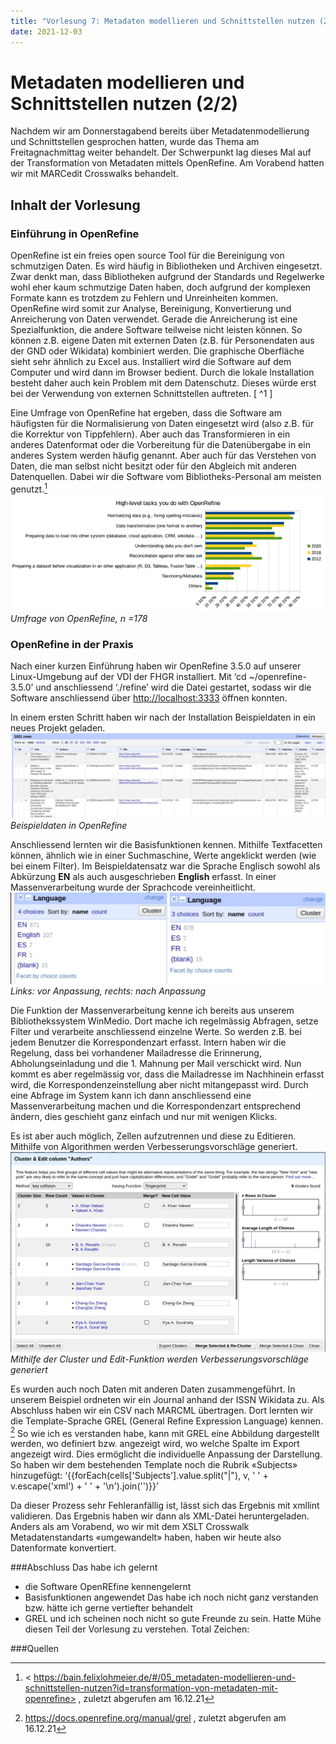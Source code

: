 ```yaml
---
title: "Vorlesung 7: Metadaten modellieren und Schnittstellen nutzen (2/2)"
date: 2021-12-03
---
```


# Metadaten modellieren und Schnittstellen nutzen (2/2)
Nachdem wir am Donnerstagabend bereits über Metadatenmodellierung und Schnittstellen gesprochen hatten, wurde das Thema am Freitagnachmittag weiter behandelt. Der Schwerpunkt lag dieses Mal auf der Transformation von Metadaten mittels OpenRefine. Am Vorabend hatten wir mit MARCedit Crosswalks behandelt.

## Inhalt der Vorlesung
### Einführung in OpenRefine
OpenRefine ist ein freies open source Tool für die Bereinigung von schmutzigen Daten. Es wird häufig in Bibliotheken und Archiven eingesetzt. Zwar denkt man, dass Bibliotheken aufgrund der Standards und Regelwerke wohl eher kaum schmutzige Daten haben, doch aufgrund der komplexen Formate kann es trotzdem zu Fehlern und Unreinheiten kommen. OpenRefine wird somit zur Analyse, Bereinigung, Konvertierung und Anreicherung von Daten verwendet. Gerade die Anreicherung ist eine Spezialfunktion, die andere Software teilweise nicht leisten können. So können z.B. eigene Daten mit externen Daten (z.B. für Personendaten aus der GND oder Wikidata) kombiniert werden. Die graphische Oberfläche sieht sehr ähnlich zu Excel aus. Installiert wird die Software auf dem Computer und wird dann im Browser bedient. Durch die lokale Installation besteht daher auch kein Problem mit dem Datenschutz. Dieses würde erst bei der Verwendung von externen Schnittstellen auftreten. [ ^1 ]

Eine Umfrage von OpenRefine hat ergeben, dass die Software am häufigsten für die Normalisierung von Daten eingesetzt wird (also z.B. für die Korrektur von Tippfehlern). Aber auch das Transformieren in ein anderes Datenformat oder die Vorbereitung für die Datenübergabe in ein anderes System werden häufig genannt. Aber auch für das Verstehen von Daten, die man selbst nicht besitzt oder für den Abgleich mit anderen Datenquellen. Dabei wir die Software vom Bibliotheks-Personal am meisten genutzt.[^2]
![Einsatzbereiche von OpenRefine](https://github.com/cynkoh/BAIN21_ck/blob/master/images/07_Einsatz%20OpenRefine.png?raw=true) <br>
<i>Umfrage von OpenRefine, n =178</i>

### OpenRefine in der Praxis
Nach einer kurzen Einführung haben wir OpenRefine 3.5.0 auf unserer Linux-Umgebung auf der VDI der FHGR installiert. Mit ‘cd ~/openrefine-3.5.0’ und anschliessend ‘./refine’ wird die Datei gestartet, sodass wir die Software anschliessend über <http://localhost:3333> öffnen konnten.

In einem ersten Schritt haben wir nach der Installation Beispieldaten in ein neues Projekt geladen.
![Beispieldaten in OpenRefine](https://github.com/cynkoh/BAIN21_ck/blob/master/images/07_OpenRefine01.PNG?raw=true) <br>
<i>Beispieldaten in OpenRefine</i>

Anschliessend lernten wir die Basisfunktionen kennen. Mithilfe Textfacetten können, ähnlich wie in einer Suchmaschine, Werte angeklickt werden (wie bei einem Filter). Im Beispieldatensatz war die Sprache Englisch sowohl als Abkürzung **EN** als auch ausgeschrieben **English** erfasst. In einer Massenverarbeitung wurde der Sprachcode vereinheitlicht.
![Language-Facette vor Anpassung](https://github.com/cynkoh/BAIN21_ck/blob/master/images/07_OpenRefine02.PNG?raw=true) <br>
<i>Links: vor Anpassung, rechts: nach Anpassung</i>

Die Funktion der Massenverarbeitung kenne ich bereits aus unserem Bibliothekssystem WinMedio. Dort mache ich regelmässig Abfragen, setze Filter und verarbeite anschliessend einzelne Werte. So werden z.B. bei jedem Benutzer die Korrespondenzart erfasst. Intern haben wir die Regelung, dass bei vorhandener Mailadresse die Erinnerung, Abholungseinladung und die 1. Mahnung per Mail verschickt wird. Nun kommt es aber regelmässig vor, dass die Mailadresse im Nachhinein erfasst wird, die Korrespondenzeinstellung aber nicht mitangepasst wird. Durch eine Abfrage im System kann ich dann anschliessend eine Massenverarbeitung machen und die Korrespondenzart entsprechend ändern, dies geschieht ganz einfach und nur mit wenigen Klicks.

Es ist aber auch möglich, Zellen aufzutrennen und diese zu Editieren. Mithilfe von Algorithmen werden Verbesserungsvorschläge generiert.
![Verbesserungsvorschläge](https://github.com/cynkoh/BAIN21_ck/blob/master/images/07_OpenRefine03.PNG?raw=true) <br>
<i>Mithilfe der Cluster und Edit-Funktion werden Verbesserungsvorschläge generiert</i>

Es wurden auch noch Daten mit anderen Daten zusammengeführt. In unserem Beispiel ordneten wir ein Journal anhand der ISSN Wikidata zu. Als Abschluss haben wir ein CSV nach MARCML übertragen. Dort lernten wir die Template-Sprache GREL (General Refine Expression Language) kennen. [^3] So wie ich es verstanden habe, kann mit GREL eine Abbildung dargestellt werden, wo definiert bzw. angezeigt wird, wo welche Spalte im Export angezeigt wird. Dies ermöglicht die individuelle Anpassung der Darstellung. 
So haben wir dem bestehenden Template noch die Rubrik «Subjects» hinzugefügt:
‘{{forEach(cells['Subjects'].value.split("|"), v,
'<datafield tag="650" ind1="0" ind2="4">
    <subfield code="a">' + v.escape('xml') + '</subfield>
</datafield>' + '\n').join('')}}’

Da dieser Prozess sehr Fehleranfällig ist, lässt sich das Ergebnis mit xmllint validieren. Das Ergebnis haben wir dann als XML-Datei heruntergeladen. Anders als am Vorabend, wo wir mit dem XSLT Crosswalk Metadatenstandarts «umgewandelt» haben, haben wir heute also Datenformate konvertiert. 

###Abschluss
Das habe ich gelernt
- die Software OpenREfine kennengelernt
- Basisfunktionen angewendet 
Das habe ich noch nicht ganz verstanden bzw. hätte ich gerne vertiefter behandelt
- GREL und ich scheinen noch nicht so gute Freunde zu sein. Hatte Mühe diesen Teil der Vorlesung zu verstehen.
Total Zeichen: 

###Quellen
[^1]: <https://openrefine.org/documentation.html> , zuletzt abgerufen am 16.12.21
[^2]: < https://bain.felixlohmeier.de/#/05_metadaten-modellieren-und-schnittstellen-nutzen?id=transformation-von-metadaten-mit-openrefine> , zuletzt abgerufen am 16.12.21
[^3]: <https://docs.openrefine.org/manual/grel> , zuletzt abgerufen am 16.12.21


